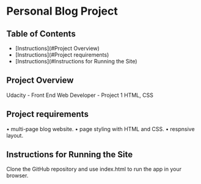 # Personal Blog Project

## Table of Contents

* [Instructions](#Project Overview)
* [Instructions](#Project requirements)
* [Instructions](#Instructions for Running the Site)

## Project Overview

Udacity - Front End Web Developer - Project 1
HTML, CSS

## Project requirements

• multi-page blog website.
• page styling with HTML and CSS. 
• respnsive layout.

## Instructions for Running the Site

Clone the GitHub repository and use index.html to run the app in your browser.

